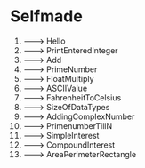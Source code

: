 # Selfmade

1. ---> Hello
2. ---> PrintEnteredInteger
3. ---> Add
4. ---> PrimeNumber
5. ---> FloatMultiply
6. ---> ASCIIValue
7. ---> FahrenheitToCelsius
8. ---> SizeOfDataTypes
9. ---> AddingComplexNumber
10. ---> PrimenumberTillN
11. ---> SimpleInterest
12. ---> CompoundInterest
13. ---> AreaPerimeterRectangle
